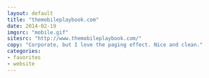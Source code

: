 ```yaml
---
layout: default
title: "themobileplaybook.com"
date: 2014-02-19
imgsrc: "mobile.gif"
sitesrc: "http://www.themobileplaybook.com/"
copy: "Corporate, but I love the paging effect. Nice and clean."
categories:
- favorites
- website
---
```


